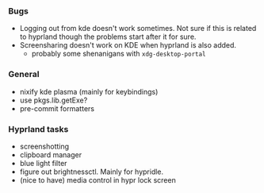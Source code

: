 ### Bugs
- Logging out from kde doesn't work sometimes. Not sure if this is related to hyprland though the problems start after it for sure.
- Screensharing doesn't work on KDE when hyprland is also added.
  - probably some shenanigans with `xdg-desktop-portal`

### General
- nixify kde plasma (mainly for keybindings)
- use pkgs.lib.getExe?
- pre-commit formatters

### Hyprland tasks
- screenshotting
- clipboard manager
- blue light filter
- figure out brightnessctl. Mainly for hypridle.
- (nice to have) media control in hypr lock screen
